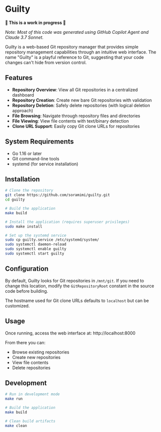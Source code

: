 # Guilty

**🚧 This is a work in progress 🚧**

*Note: Most of this code was generated using GitHub Copilot Agent and Claude 3.7 Sonnet.*

Guilty is a web-based Git repository manager that provides simple repository management capabilities through an intuitive web interface. The name "Guilty" is a playful reference to Git, suggesting that your code changes can't hide from version control.

## Features

- **Repository Overview**: View all Git repositories in a centralized dashboard
- **Repository Creation**: Create new bare Git repositories with validation
- **Repository Deletion**: Safely delete repositories (with logical deletion approach)
- **File Browsing**: Navigate through repository files and directories
- **File Viewing**: View file contents with text/binary detection
- **Clone URL Support**: Easily copy Git clone URLs for repositories

## System Requirements

- Go 1.16 or later
- Git command-line tools
- systemd (for service installation)

## Installation

```bash
# Clone the repository
git clone https://github.com/soramimi/guilty.git
cd guilty

# Build the application
make build

# Install the application (requires superuser privileges)
sudo make install

# Set up the systemd service
sudo cp guilty.service /etc/systemd/system/
sudo systemctl daemon-reload
sudo systemctl enable guilty
sudo systemctl start guilty
```

## Configuration

By default, Guilty looks for Git repositories in `/mnt/git`. If you need to change this location, modify the `GitRepositoryRoot` constant in the source code before building.

The hostname used for Git clone URLs defaults to `localhost` but can be customized.

## Usage

Once running, access the web interface at: http://localhost:8000

From there you can:
- Browse existing repositories
- Create new repositories
- View file contents
- Delete repositories

## Development

```bash
# Run in development mode
make run

# Build the application
make build

# Clean build artifacts
make clean
```
